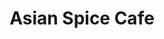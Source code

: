 ---
layout: place
title: "Asian Spice Cafe"
permalink: /virginia/ashburn/asian-spice-cafe.html
stateAbbr: VA
stateName: Virginia
cityName: Ashburn
seo:
  name: "Asian Spice Cafe"
  type: Restaurant
  links: http://www.asianspicecafe.com/
description: "Laid-back Chinese eatery with booth seating & a sushi bar supplying straightforward fare. Asian Spice Cafe serves delicious sushi in Ashburn, Virginia. Try fresh Japanese dishes for a great dining experience. Available for takeout, delivery, lunch, and dinner."
place_id: ChIJycbE9os_tokRMSTSjBBAhJU
photos:
  - name: >-
      places/ChIJycbE9os_tokRMSTSjBBAhJU/photos/AeeoHcLWKzzn-cOiJoKGYWFHyvimd-6MXMFp3ePpx6Y6VXcQZCkamcb_BaDaDJd82PXxaMXbB1TSAer3jQWaAq-9PqtZcoY0W-abf7IoObTF58eU52L4qutD4Jpj7C7ObRLpkX-PFMzwFV3UsVAWfsH0a5T3BkNuPjlIlU5JNpZfXpGJaeIjWCcdLuG-V-iuwC6Y4OhNh2rzeDWFt9CI_SRdZSWiR0fP9V_cDLq2ZMPMRvA1BJdqqeXa6T3k0kpqQSzd7hwiLzgzUxJcRKIAxRfZn_UEM1D0N-BwTlvGmLJPngHWAuVG65fO4laUaRMZy0FHRHHEsr8QE2B_EzwG2FAHIYLwkTp78NmqsMPCGU4uwulGS7yVagwgxfObVnchquufgVubkhsTGF9NHmV2FJo6u2FjYR051RIZk8W0bkaZKks
    widthPx: 4608
    heightPx: 2184
    authorAttributions:
      - displayName: Ken “Air Force Ken” C
        uri: https://maps.google.com/maps/contrib/100933587879990248743
        photoUri: >-
          https://lh3.googleusercontent.com/a/ACg8ocLKLFfKItOEhpirZc4PsjF2eQo_ag1YbZWkQkut3K28YwRjkZpN=s100-p-k-no-mo
    flagContentUri: >-
      https://www.google.com/local/imagery/report/?cb_client=maps_api_places.places_api&image_key=!1e10!2sCIHM0ogKEICAgID2h-X3Gw&hl=en-US
    googleMapsUri: >-
      https://www.google.com/maps/place//data=!3m4!1e2!3m2!1sCIHM0ogKEICAgID2h-X3Gw!2e10!4m2!3m1!1s0x89b63f8bf6c4c6c9:0x958440108cd22431
  - name: >-
      places/ChIJycbE9os_tokRMSTSjBBAhJU/photos/AeeoHcIUaHFh8oDWWhJggfG8MkQ05Lbk2gDZZR9bW_sneKxXrGrZUA6J6kop1kT5XzC3f4w9MMv-Zl4VLhX2fn5GnLMZDZhSN2S5s-pC4vfUowPoxctw-DqPUAKOfvwuspSYuiZ3ybEx60uR49n2bZISLx0sJ8wrwR21OefghDbC1SuWoiPzVtcs5p7dank5sezOUSYtQGyd0MRBfIFj6GAc6i-cV_n2CuGoADQ8RUFpGWJqDagyRwO--5zJ6yhAjy3RlPL3WWQ4lnSTHU8qxhPjmYactAc2gZ0fHjRuoZ_x_rBvFULUj9GC9G1kqtoe7Yg4g0yOIZMaekBGs3EOtckmBUsBAzFHFEmI1wUiGdSX2YqTwmwqmOaxAOt4Js_-TfmG5AQlf9f4mh9Y2EdcZZaZEAHtlXElvlJ_GDenAMa9ezizHIEr0ipz5sY73MFHU5NK
    widthPx: 1000
    heightPx: 668
    authorAttributions:
      - displayName: Sandi Cullen
        uri: https://maps.google.com/maps/contrib/116863603128342928116
        photoUri: >-
          https://lh3.googleusercontent.com/a/ACg8ocJivCaVQb4qFDKBsUJ6SzhCCNGQNVD3iX9CyvVXNFi6zHqwRw=s100-p-k-no-mo
    flagContentUri: >-
      https://www.google.com/local/imagery/report/?cb_client=maps_api_places.places_api&image_key=!1e10!2sCIABIhAA3jqzdxefUWe_GV4AAA4L&hl=en-US
    googleMapsUri: >-
      https://www.google.com/maps/place//data=!3m4!1e2!3m2!1sCIABIhAA3jqzdxefUWe_GV4AAA4L!2e10!4m2!3m1!1s0x89b63f8bf6c4c6c9:0x958440108cd22431
  - name: >-
      places/ChIJycbE9os_tokRMSTSjBBAhJU/photos/AeeoHcL-j5eMsiJOX6hQ4reFRpoC7GqisMoIsETYbojHzSMTd1s0m7ZIB5RsZBQY2Nwx7LS6OGlobZt88FRB2c4FCqOLDi5lQsyjOqhF2Ogdjtj-SCiL56sK9B6S7-n1gAsIGfWwZqLldeTfYK60l-JLkg1zVotnh-7M19fuYv2BY6oKqAT4KdKP3-MmWXH_XNgmLi00gzs504ZfHHJSPpSw9Xn_yb_uaPNECEnd57ikTTHXkII17BgMooW9Zx-KuEe_iOAgaib7_1MHZNb503bxdwpVGjkRAR0mFrqHRQYDRGuZKBkAQOhtg7qDNASLr_1Dso2_6OYMQ9xg_lYd56Lc6mdOHTe7EdAvy5qj2l0zpTd6Ikyr_V2HKTgduCH9coeG-MzYLWkMW0niadbXTLnZ33xOF8i16gF8r8QcWEXDEYHLCQ
    widthPx: 3024
    heightPx: 4032
    authorAttributions:
      - displayName: Stefan
        uri: https://maps.google.com/maps/contrib/108366040518235881515
        photoUri: >-
          https://lh3.googleusercontent.com/a-/ALV-UjUAwlg9kBocZQSXp44h_2fDO8B-MRqnqxGQyuIwnWKM6KzYO_CW_w=s100-p-k-no-mo
    flagContentUri: >-
      https://www.google.com/local/imagery/report/?cb_client=maps_api_places.places_api&image_key=!1e10!2sCIHM0ogKEICAgID_1qiUaw&hl=en-US
    googleMapsUri: >-
      https://www.google.com/maps/place//data=!3m4!1e2!3m2!1sCIHM0ogKEICAgID_1qiUaw!2e10!4m2!3m1!1s0x89b63f8bf6c4c6c9:0x958440108cd22431
  - name: >-
      places/ChIJycbE9os_tokRMSTSjBBAhJU/photos/AeeoHcKMEW6571B-I6vObabST2U4pMQVAq82UqydzZ0QmMupjyFSG1YVS36oZ2YrmHq6AB1UCDVGpzyfg_93oOrYu-OR5-GisEpEC5g-vGq35cZY6FWhH8LmGMbIVHGVzgxtCuQLWHYa6qmnCJuKPl-a5MaNDtpOLHEsxkZpoRrbslJmentUn5MPVC7bhvliUuc6arBWwvClO1b2RnaeFgzJYr7ovpAuZ4287C5kp1yZrIwsdScl1ayPfLw8pDqAXlWTL3VZUE58s9BCj6nH-3IXjPjemoxR788E8ezf43cOKE4PlQm97BLvBa3d3TWHMe5YH21DR282kTlCzXI2W7jx78oDImZXfxLo6nhcQkikAXJGNoLsQG7rwJaGFMTh7jUcDJWXXBQda27_Y0oUuznWPylAkiPpOCN-SmQ0qkfr3J8HEkg
    widthPx: 3024
    heightPx: 4032
    authorAttributions:
      - displayName: Teresita Guzman
        uri: https://maps.google.com/maps/contrib/107206963613948155735
        photoUri: >-
          https://lh3.googleusercontent.com/a-/ALV-UjW6up6GlpQF5_kUVazsAtLgsTS0iQgliFv_ns3jT7Ch9Zk02LdgnA=s100-p-k-no-mo
    flagContentUri: >-
      https://www.google.com/local/imagery/report/?cb_client=maps_api_places.places_api&image_key=!1e10!2sCIHM0ogKEICAgIDzw7GZ5QE&hl=en-US
    googleMapsUri: >-
      https://www.google.com/maps/place//data=!3m4!1e2!3m2!1sCIHM0ogKEICAgIDzw7GZ5QE!2e10!4m2!3m1!1s0x89b63f8bf6c4c6c9:0x958440108cd22431
  - name: >-
      places/ChIJycbE9os_tokRMSTSjBBAhJU/photos/AeeoHcKYpmG-uMkHBqnwUB2k6txN6VeS9JhaPVaIEOCGpeCakXlu6oqWonXHK6SxZ8mG3-sGMKiFyFuq4vFn0CJ55gsODdEwnMHJkcGO_PTboHd4Ls-dyaVBePxqdvE4EY3RhnprMAQkq489IrqKKcgvCUyJsqjdOm9UrpB5J36Y1CPQlE0OfavEAX8HDwGH6uhl1Hs_2Yf6NHFW3sLQ16fpqmsz2yn5stF755EXoY6GsgcppOp8hmgPWNEnNYUhZsF1eGBxrS2Z3Uov3rbbh2KPxlW2QwYYAx2oYAIkVM2hdoUfb05Jm85_bDpxoZLnVs9q49eGwCLRuIcqIhazvrHxAePti-Z4qHL1GW2vNGGMEtHWNp0-Qy8iU76IfZvBBGDf3gb3KtbDQRRtjEMLk3pdiuPdwUgH5nb2_WhdMmdiIrSygXRXVLD5Zz9u-JIMDVrK
    widthPx: 750
    heightPx: 1000
    authorAttributions:
      - displayName: Angelo Lupo
        uri: https://maps.google.com/maps/contrib/112114945997185318895
        photoUri: >-
          https://lh3.googleusercontent.com/a/ACg8ocLny9hZjYKDKyTSzxIstmwqkoathhvcMoH0EQghu-WO5zvk-w=s100-p-k-no-mo
    flagContentUri: >-
      https://www.google.com/local/imagery/report/?cb_client=maps_api_places.places_api&image_key=!1e10!2sCIABIhAA3jU3Ni9IYmeuib8AAmLH&hl=en-US
    googleMapsUri: >-
      https://www.google.com/maps/place//data=!3m4!1e2!3m2!1sCIABIhAA3jU3Ni9IYmeuib8AAmLH!2e10!4m2!3m1!1s0x89b63f8bf6c4c6c9:0x958440108cd22431
  - name: >-
      places/ChIJycbE9os_tokRMSTSjBBAhJU/photos/AeeoHcLfVZn9rmz02KBu7Cm5cHTIZKIrdCgNsaCIwpZ0GipikTVt7WHVeqgiV7mgSCxYImAQpm5UfO5kE_8bg5wtnZ2PrE0tuesNvTh9aJfcrsmgx6R1gMMQFa-yuTilFVYeFlZTz42HYjIbHMIM2HIV0-wLC18XRFuUQLmIQiWufX3Stz_rrdj1nwTj3nZe9EBJNZElVc4AOQJO5bmi83NT71N04TdA0iXCEdVwjrRqwmsaIc7DXE-YSgx8XhO_7XKXOsmt2Sdn3qXVAb_2fYQyHqpbg03M58PJEEZBdSVaIlchRSI9QzwZAOPpAqL6DCpFPER5xOQRwusPDhR7Yk7fXkYz721UyVtArm9X0ADJL1TRRlkHN1Jc5uCK5oYcHsBuswI5Y2-n0jjCAyUct_oGH8LdU5fGGEN2C7tCi0LuhC0ff4ue
    widthPx: 3024
    heightPx: 4032
    authorAttributions:
      - displayName: Valentina Pshenichkin
        uri: https://maps.google.com/maps/contrib/106693767169047976590
        photoUri: >-
          https://lh3.googleusercontent.com/a-/ALV-UjUuAs9JWVsEDBxxsB5oT2HAju9p3rsmOj7AiTVZDMt8g9iwLSk4LQ=s100-p-k-no-mo
    flagContentUri: >-
      https://www.google.com/local/imagery/report/?cb_client=maps_api_places.places_api&image_key=!1e10!2sCIHM0ogKEICAgICtxbaBqgE&hl=en-US
    googleMapsUri: >-
      https://www.google.com/maps/place//data=!3m4!1e2!3m2!1sCIHM0ogKEICAgICtxbaBqgE!2e10!4m2!3m1!1s0x89b63f8bf6c4c6c9:0x958440108cd22431
  - name: >-
      places/ChIJycbE9os_tokRMSTSjBBAhJU/photos/AeeoHcLI6FPZEH0t6OarelCaTsdAEfKapwKNQkl8iBr89tGzirOyQZJaWIEr39OIo-OpqAsLKWZuyaWsCv-lgHreTgAtT_vGFMG6mOcODr526Q3POF4in2zFS6ACIWcmvO2Fb6j3O2XOLH32H-uzV3OG2fIxM2vAKaCTTF8vC0kRvJ7Qfk0mtpLwUiqMRBZptCmm91nomaC5FGY5aXbRZ3NUFSPrhKQ9dj-MiocMAlIjJbR4q3R90LMeHAJZTmph18EH2fvseVlsDxVBdXfNkmloP6XqpJpNsTN4waPF3Kqa8Oc6F5i0R9JLt4oJkJHHVUdcAPzvxp2SVVLQgi4bzzuCDjz2hjpdEMNm38hreapJ1nRIQ5d5X9XEnFUix0ZrCq9g-fgpl3zOPueLOrLrG7Dnh6fq4cizxh8P-XVSU33RaQ7NvTvY
    widthPx: 3000
    heightPx: 4000
    authorAttributions:
      - displayName: The Dr (Dr. Baraa)
        uri: https://maps.google.com/maps/contrib/103394042662832956098
        photoUri: >-
          https://lh3.googleusercontent.com/a-/ALV-UjXNMV3o7SW3OOygty0X8bHjRLvJ-lg0nZoBy1Jk2_LY1KRdevkMhg=s100-p-k-no-mo
    flagContentUri: >-
      https://www.google.com/local/imagery/report/?cb_client=maps_api_places.places_api&image_key=!1e10!2sCIHM0ogKEICAgIDRwIbY9gE&hl=en-US
    googleMapsUri: >-
      https://www.google.com/maps/place//data=!3m4!1e2!3m2!1sCIHM0ogKEICAgIDRwIbY9gE!2e10!4m2!3m1!1s0x89b63f8bf6c4c6c9:0x958440108cd22431
  - name: >-
      places/ChIJycbE9os_tokRMSTSjBBAhJU/photos/AeeoHcJUp4AhwLO0eKFBMWnpysZJaC0gBI6MN-Pr8hqbyIyEVOL8R-QNdPyJwKUb8FGBZOkdmNdXQd1WK8mAVcVOaGGOKQNAEyZ_WBouZHd7RbroA-SZwx5T_jvqKT6ouF-nYHHLOFx42emnE0THYe3JwolfMH8U9jWC6BDBawYnV5l7HMDNKn_6ymn9KSp47thVWS93yPxjfcYIqZJsgCwMQFws4nTmDXupD1eJj8_aJ9vOzn21_VorCwhOpC1gu09gKaXGhJ4suJFQqLvfPmdvhHKUGjLBY5Wj5ISJg8nNjTxRuGxceU-jjiUOksSHcSiXtogXpC6wsGC7cEXKE0WPKs7lnMJFZYTA0OO7dJ953H80OO6Yqg77njfLr7GWHnO5CupRGbnhBh2fBXMG5L3SrIAx5M49YfePMJFejB6YaLRETBv-
    widthPx: 348
    heightPx: 348
    authorAttributions:
      - displayName: Sergio Tonn
        uri: https://maps.google.com/maps/contrib/107495988620314033539
        photoUri: >-
          https://lh3.googleusercontent.com/a/ACg8ocICzWRWUuqG9SFiBnf6CR72XwKW3sL9liG7yRZlJ3_ZWoDy1w=s100-p-k-no-mo
    flagContentUri: >-
      https://www.google.com/local/imagery/report/?cb_client=maps_api_places.places_api&image_key=!1e10!2sCIHM0ogKEICAgICj7ZWy4QE&hl=en-US
    googleMapsUri: >-
      https://www.google.com/maps/place//data=!3m4!1e2!3m2!1sCIHM0ogKEICAgICj7ZWy4QE!2e10!4m2!3m1!1s0x89b63f8bf6c4c6c9:0x958440108cd22431
  - name: >-
      places/ChIJycbE9os_tokRMSTSjBBAhJU/photos/AeeoHcIJ97vHjM-M3-3PoJ7CXdK1ObT0-anEnTlEiuiq5Za-p3xynpkn-sXyP2RywrGGoM1BOaWDfFu4dwEvQ_PxcOdXcAmhlo_Wc69TChgn8ecm2-H_qe3allSAIzsFBKFmrX8_-cVgOajzyEOGZiUfq9iQ9L8auyvINCJLU5hMdfuMx3oxw9si0fajONf7_4t2cFGz_6GE56Aa_wGgx_9BD9VfpQHsC9wTHZsps_mKNTUet7dFDdHzvMJpjNfFJIr__WsMQkJ1XqXk9LDVYCiEm9EcAemtl_8X9QiFu-cXL7uCOcWVGpiRQ3pmfay7EXWCAXEZUiJUAFUdc_d_gSCeOxcDQ-z3KTVlmN1QzJobK8GrQtzz_5fT5Dq1e2VyXR-9V9DdMHxrUwvgQUViMhtv61aLlbV05rMBM_CKY90zuxWlMg
    widthPx: 3000
    heightPx: 4000
    authorAttributions:
      - displayName: The Dr (Dr. Baraa)
        uri: https://maps.google.com/maps/contrib/103394042662832956098
        photoUri: >-
          https://lh3.googleusercontent.com/a-/ALV-UjXNMV3o7SW3OOygty0X8bHjRLvJ-lg0nZoBy1Jk2_LY1KRdevkMhg=s100-p-k-no-mo
    flagContentUri: >-
      https://www.google.com/local/imagery/report/?cb_client=maps_api_places.places_api&image_key=!1e10!2sCIHM0ogKEICAgIDRwIbYZg&hl=en-US
    googleMapsUri: >-
      https://www.google.com/maps/place//data=!3m4!1e2!3m2!1sCIHM0ogKEICAgIDRwIbYZg!2e10!4m2!3m1!1s0x89b63f8bf6c4c6c9:0x958440108cd22431
  - name: >-
      places/ChIJycbE9os_tokRMSTSjBBAhJU/photos/AeeoHcI65ZbuMSXsTs6qRs6a1M2OoRAXeQOw8fwSx16N4RAzFapEwZJ-61ADdiB0G_7HY85dKBSofMZRQtVg9VZLukLPbWrT_n2RH5Fg0-y6ie85QIyuDLZwfPXPiQqEO42mCZBTKVn9UoRgtLNcnrxskauuJdWjSOmH_MaHaEjd_Vzt1m07vpYagtudVsZH4GSU7agyfgVb5SPWE8Xp06JwhbElsL3RsaU87_2VFVeBe7wXk0tWV5sj_H99vJti0OqT8gaFXFUiReHRiXysL8pKc38XjfoBP53KIfjPdnns03AstTOo5gbUATvWT3TNNUdR1CfOfLQd3jYxzrXnIu8FjxvPZPlZ_bBk0JQXsTqrQyD3OEQ_dORXqAfr10QysFgfazn29BdFa8hXIhDzuTN_j7t7rz0SCCrmGEzFNZGGcNki5NrK
    widthPx: 3024
    heightPx: 4032
    authorAttributions:
      - displayName: Christina Leite
        uri: https://maps.google.com/maps/contrib/103872029208028915982
        photoUri: >-
          https://lh3.googleusercontent.com/a-/ALV-UjV0YMpRLetMNCNE0izDMU0LM4LcvpKmhe83jxayw2JqjhyyFhpk=s100-p-k-no-mo
    flagContentUri: >-
      https://www.google.com/local/imagery/report/?cb_client=maps_api_places.places_api&image_key=!1e10!2sCIHM0ogKEICAgIDuntbzgwE&hl=en-US
    googleMapsUri: >-
      https://www.google.com/maps/place//data=!3m4!1e2!3m2!1sCIHM0ogKEICAgIDuntbzgwE!2e10!4m2!3m1!1s0x89b63f8bf6c4c6c9:0x958440108cd22431
address: '42395 Ryan Rd #126, Ashburn, VA 20148, USA'
street: '42395 Ryan Rd #126'
city: Ashburn
state: VA
zip: '20148'
country: USA
neighborhood: null
latitude: '38.985721'
longitude: '-77.536924'
accessibility_options:
  wheelchairAccessibleParking: true
  wheelchairAccessibleEntrance: true
  wheelchairAccessibleRestroom: true
  wheelchairAccessibleSeating: true
business_status: OPERATIONAL
name: Asian Spice Cafe
google_maps_links:
  directionsUri: >-
    https://www.google.com/maps/dir//''/data=!4m7!4m6!1m1!4e2!1m2!1m1!1s0x89b63f8bf6c4c6c9:0x958440108cd22431!3e0
  placeUri: https://maps.google.com/?cid=10773806648403305521
  writeAReviewUri: >-
    https://www.google.com/maps/place//data=!4m3!3m2!1s0x89b63f8bf6c4c6c9:0x958440108cd22431!12e1
  reviewsUri: >-
    https://www.google.com/maps/place//data=!4m4!3m3!1s0x89b63f8bf6c4c6c9:0x958440108cd22431!9m1!1b1
  photosUri: >-
    https://www.google.com/maps/place//data=!4m3!3m2!1s0x89b63f8bf6c4c6c9:0x958440108cd22431!10e5
primary_type: Chinese Restaurant
opening_hours:
  regular: null
  current: null
secondary_opening_hours:
  regular:
    weekdayDescriptions: null
    type: null
  current:
    weekdayDescriptions: null
    type: null
phone: (703) 327-2525
price_level: PRICE_LEVEL_INEXPENSIVE
price_range: $10 &ndash; $20
rating: '4.0'
rating_count: 262
website: http://www.asianspicecafe.com/
reviews:
  - name: >-
      places/ChIJycbE9os_tokRMSTSjBBAhJU/reviews/ChdDSUhNMG9nS0VJQ0FnSURfMXFpVXl3RRAB
    relativePublishTimeDescription: 2 months ago
    rating: 5
    text:
      text: >-
        Food comes to your table very quickly, tastes good, and the prices are
        great! Lunch specials are around $10 and come with a drink.
      languageCode: en
    originalText:
      text: >-
        Food comes to your table very quickly, tastes good, and the prices are
        great! Lunch specials are around $10 and come with a drink.
      languageCode: en
    authorAttribution:
      displayName: Stefan
      uri: https://www.google.com/maps/contrib/108366040518235881515/reviews
      photoUri: >-
        https://lh3.googleusercontent.com/a-/ALV-UjUAwlg9kBocZQSXp44h_2fDO8B-MRqnqxGQyuIwnWKM6KzYO_CW_w=s128-c0x00000000-cc-rp-mo-ba2
    publishTime: '2025-01-24T01:12:39.709760Z'
    flagContentUri: >-
      https://www.google.com/local/review/rap/report?postId=ChdDSUhNMG9nS0VJQ0FnSURfMXFpVXl3RRAB&d=17924085&t=1
    googleMapsUri: >-
      https://www.google.com/maps/reviews/data=!4m6!14m5!1m4!2m3!1sChdDSUhNMG9nS0VJQ0FnSURfMXFpVXl3RRAB!2m1!1s0x89b63f8bf6c4c6c9:0x958440108cd22431
  - name: >-
      places/ChIJycbE9os_tokRMSTSjBBAhJU/reviews/ChdDSUhNMG9nS0VJQ0FnSURQaTVXbF9nRRAB
    relativePublishTimeDescription: 4 months ago
    rating: 4
    text:
      text: >-
        Went on 12/04 and recieved a beautiful new year’s calendar! This spot is
        my go to for the amazing chicken lo mein but I very much appreciate this
        gift you’re giving to customers. Thank you so much!!!
      languageCode: en
    originalText:
      text: >-
        Went on 12/04 and recieved a beautiful new year’s calendar! This spot is
        my go to for the amazing chicken lo mein but I very much appreciate this
        gift you’re giving to customers. Thank you so much!!!
      languageCode: en
    authorAttribution:
      displayName: Eleven
      uri: https://www.google.com/maps/contrib/108046507805351277579/reviews
      photoUri: >-
        https://lh3.googleusercontent.com/a/ACg8ocJMo9BiunZi4WRnqgK7fBeeFjus10z203hqXYFCRsOh8T82Ig=s128-c0x00000000-cc-rp-mo
    publishTime: '2024-12-05T14:43:28.960291Z'
    flagContentUri: >-
      https://www.google.com/local/review/rap/report?postId=ChdDSUhNMG9nS0VJQ0FnSURQaTVXbF9nRRAB&d=17924085&t=1
    googleMapsUri: >-
      https://www.google.com/maps/reviews/data=!4m6!14m5!1m4!2m3!1sChdDSUhNMG9nS0VJQ0FnSURQaTVXbF9nRRAB!2m1!1s0x89b63f8bf6c4c6c9:0x958440108cd22431
  - name: >-
      places/ChIJycbE9os_tokRMSTSjBBAhJU/reviews/ChZDSUhNMG9nS0VJQ0FnTUNnbHB6TmNBEAE
    relativePublishTimeDescription: a month ago
    rating: 3
    text:
      text: >-
        The general tsos was extremely oily and lacked taste. The sushi was not
        very good either, we got tuna and salmon and both smelled a bit off, we
        each tried one and decided that it wasnt for us. The prices were
        comparable to a full service restaurant.
      languageCode: en
    originalText:
      text: >-
        The general tsos was extremely oily and lacked taste. The sushi was not
        very good either, we got tuna and salmon and both smelled a bit off, we
        each tried one and decided that it wasnt for us. The prices were
        comparable to a full service restaurant.
      languageCode: en
    authorAttribution:
      displayName: Krithika Pichardo
      uri: https://www.google.com/maps/contrib/103174263729301235300/reviews
      photoUri: >-
        https://lh3.googleusercontent.com/a-/ALV-UjUOBWv_GyJHapXLnskwEssY847bHA_ioOy9yI0TtYPYId6VpMZkKw=s128-c0x00000000-cc-rp-mo-ba4
    publishTime: '2025-02-16T21:22:49.300456Z'
    flagContentUri: >-
      https://www.google.com/local/review/rap/report?postId=ChZDSUhNMG9nS0VJQ0FnTUNnbHB6TmNBEAE&d=17924085&t=1
    googleMapsUri: >-
      https://www.google.com/maps/reviews/data=!4m6!14m5!1m4!2m3!1sChZDSUhNMG9nS0VJQ0FnTUNnbHB6TmNBEAE!2m1!1s0x89b63f8bf6c4c6c9:0x958440108cd22431
  - name: >-
      places/ChIJycbE9os_tokRMSTSjBBAhJU/reviews/ChdDSUhNMG9nS0VJQ0FnTUNRbG9LWDlBRRAB
    relativePublishTimeDescription: a month ago
    rating: 2
    text:
      text: >-
        I don't even do reviews like that, so that's saying something off-rip.
        Look, the wings were solid. I like those cute bags they place the food
        in, but man I think what someone else said about them using too much oil
        is spot on. I couldn't even finish my curey chicken. It had an
        offputting smell when I removed the lid. I hope they read this AND
        actually do better.
      languageCode: en
    originalText:
      text: >-
        I don't even do reviews like that, so that's saying something off-rip.
        Look, the wings were solid. I like those cute bags they place the food
        in, but man I think what someone else said about them using too much oil
        is spot on. I couldn't even finish my curey chicken. It had an
        offputting smell when I removed the lid. I hope they read this AND
        actually do better.
      languageCode: en
    authorAttribution:
      displayName: David Lattibeaudiere
      uri: https://www.google.com/maps/contrib/115956301810110245801/reviews
      photoUri: >-
        https://lh3.googleusercontent.com/a/ACg8ocLuWBbL3AJC73dukwTwdoLnRTaRu3826RZIxrjAdrYd97a07w=s128-c0x00000000-cc-rp-mo
    publishTime: '2025-03-04T02:19:52.786969Z'
    flagContentUri: >-
      https://www.google.com/local/review/rap/report?postId=ChdDSUhNMG9nS0VJQ0FnTUNRbG9LWDlBRRAB&d=17924085&t=1
    googleMapsUri: >-
      https://www.google.com/maps/reviews/data=!4m6!14m5!1m4!2m3!1sChdDSUhNMG9nS0VJQ0FnTUNRbG9LWDlBRRAB!2m1!1s0x89b63f8bf6c4c6c9:0x958440108cd22431
  - name: >-
      places/ChIJycbE9os_tokRMSTSjBBAhJU/reviews/ChdDSUhNMG9nS0VJQ0FnTUN3bG9PY3V3RRAB
    relativePublishTimeDescription: 3 weeks ago
    rating: 5
    text:
      text: >-
        Beef broccoli is always consistent for lunch. $12 includes tax and
        drink. Good food for affordable prices. Been to this maybe 3/4 times a
        month. 👍👍👍
      languageCode: en
    originalText:
      text: >-
        Beef broccoli is always consistent for lunch. $12 includes tax and
        drink. Good food for affordable prices. Been to this maybe 3/4 times a
        month. 👍👍👍
      languageCode: en
    authorAttribution:
      displayName: Thierry
      uri: https://www.google.com/maps/contrib/101358246109911284151/reviews
      photoUri: >-
        https://lh3.googleusercontent.com/a/ACg8ocLSfVZv9okKkKoRXK4wf0TPPvk9JyMXGe4UI4QHyW-YZETXbf-x=s128-c0x00000000-cc-rp-mo
    publishTime: '2025-03-18T17:04:19.941157Z'
    flagContentUri: >-
      https://www.google.com/local/review/rap/report?postId=ChdDSUhNMG9nS0VJQ0FnTUN3bG9PY3V3RRAB&d=17924085&t=1
    googleMapsUri: >-
      https://www.google.com/maps/reviews/data=!4m6!14m5!1m4!2m3!1sChdDSUhNMG9nS0VJQ0FnTUN3bG9PY3V3RRAB!2m1!1s0x89b63f8bf6c4c6c9:0x958440108cd22431
parking_options:
  freeParkingLot: true
  freeStreetParking: true
  valetParking: false
payment_options:
  acceptsCreditCards: true
  acceptsDebitCards: true
  acceptsCashOnly: false
  acceptsNfc: true
allow_dogs: null
curbside_pickup: null
delivery: true
dine_in: true
good_for_children: true
good_for_groups: true
good_for_sports: false
live_music: false
menu_for_children: true
outdoor_seating: false
reservable: true
restroom: true
serves_beer: true
serves_breakfast: false
serves_brunch: false
serves_cocktails: false
serves_coffee: false
serves_dinner: true
serves_dessert: true
serves_lunch: true
serves_vegetarian_food: true
serves_wine: null
takeout: true
summary: >-
  Laid-back Chinese eatery with booth seating & a sushi bar supplying
  straightforward fare.

---